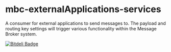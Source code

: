 mbc-externalApplications-services
=================================

A consumer for external applications to send messages to. The payload and routing key settings will trigger various functionality within the Message Broker system.


[![Bitdeli Badge](https://d2weczhvl823v0.cloudfront.net/DoSomething/mbc-externalapplications-services/trend.png)](https://bitdeli.com/free "Bitdeli Badge")

